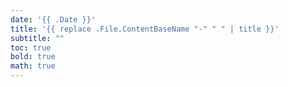 ```yaml
---
date: '{{ .Date }}'
title: '{{ replace .File.ContentBaseName "-" " " | title }}'
subtitle: ""
toc: true
bold: true
math: true
---
```

